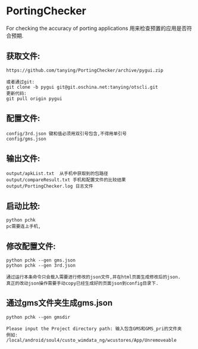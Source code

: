# PortingChecker

For checking the accuracy of porting applications
用来检查预置的应用是否符合预期.

## 获取文件:
    https://github.com/tanying/PortingChecker/archive/pygui.zip

    或者通过git:
    git clone -b pygui git@git.oschina.net:tanying/otscli.git
    更新代码:
    git pull origin pygui

## 配置文件: 
    config/3rd.json 键和值必须用双引号包含,不得用单引号
    config/gms.json

## 输出文件: 
    output/apkList.txt  从手机中获取到的包路径
    output/compareResult.txt 手机和配置文件的比较结果
    output/PortingChecker.log 日志文件
 
## 启动比较:
    python pchk
    pc需要连上手机, 

## 修改配置文件:
    python pchk --gen gms.json
    python pchk --gen 3rd.json

    通过运行本条命令只会载入需要进行修改的json文件,并在html页面生成修改后的json.
    真正的改动json操作需要手动copy已经生成好的页面json到config目录下.
    
## 通过gms文件夹生成gms.json
    python pchk --gen gmsdir

    Please input the Project directory path: 输入包含GMS和GMS_pri的文件夹
    例如:
    /local/android/soul4/custo_wimdata_ng/wcustores/App/Unremoveable



